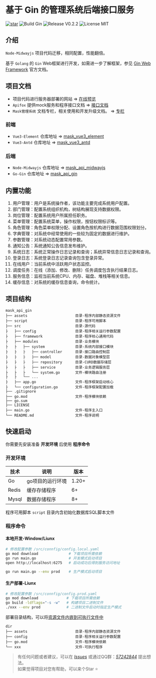 # 基于 Gin 的管理系统后端接口服务

[![star](https://gitee.com/TsMask/mask_api_gin/badge/star.svg?theme=dark)](https://gitee.com/TsMask/mask_api_gin/stargazers)
![Build Gin](https://img.shields.io/badge/Build-Gin-green.svg)
![Release V0.2.2](https://img.shields.io/badge/Release-V0.2.2-orange.svg)
![License MIT](https://img.shields.io/badge/License-MIT-blue.svg)

## 介绍

`Node-Midwayjs` 项目代码迁移，相同配置，性能翻倍。

基于 `Golang` 的 `Gin` Web框架进行开发，如需进一步了解框架，参见 [Gin Web Framework](https://gin-gonic.com/zh-cn/docs/quickstart/) 官方文档。

## 项目文档

- 项目代码进行服务器部署的网站 => [在线预览](http://124.223.91.248:8102/#/)
- `Apifox` 提供mock服务和程序接口文档 => [接口文档](https://mask-api-midwayjs.apifox.cn/)
- `Mask管理系统` 文档专栏，相关使用和开发升级文档。 => [专栏](https://juejin.cn/column/7188761626017792056/)

### 前端

- `Vue3-Element` 仓库地址 => [mask_vue3_element](https://gitee.com/TsMask/mask_vue3_element)
- `Vue3-Antd` 仓库地址 => [mask_vue3_antd](https://gitee.com/TsMask/mask_vue3_antd)

### 后端

- `Node-Midwayjs` 仓库地址 => [mask_api_midwayjs](https://gitee.com/TsMask/mask_api_midwayjs)
- `Go-Gin` 仓库地址 => [mask_api_gin](https://gitee.com/TsMask/mask_api_gin)

## 内置功能

1. 用户管理：用户是系统操作者，该功能主要完成系统用户配置。
2. 部门管理：配置系统组织机构，树结构展现支持数据权限。
3. 岗位管理：配置系统用户所属担任职务。
4. 菜单管理：配置系统菜单，操作权限，按钮权限标识等。
5. 角色管理：角色菜单权限分配、设置角色按机构进行数据范围权限划分。
6. 字典管理：对系统中经常使用的一些较为固定的数据进行维护。
7. 参数管理：对系统动态配置常用参数。
8. 通知公告：系统通知公告信息发布维护。
9. 系统日志：系统正常操作日志记录和查询；系统异常信息日志记录和查询。
10. 登录日志：系统登录日志记录查询包含登录异常。
11. 在线用户：当前系统中活跃用户状态监控。
12. 调度任务：在线（添加、修改、删除）任务调度包含执行结果日志。
13. 服务信息：监视当前系统CPU、内存、磁盘、堆栈等相关信息。
14. 缓存信息：对系统的缓存信息查询，命令统计。

## 项目结构

```text
mask_api_gin
├── assets                      目录-程序内部静态资源文件
├── script                      目录-程序可用脚本
├── src                         目录-源代码
├   ├── config                  目录-程序相关运行参数配置
├   ├── framework               目录-程序核心通用代码
├   ├── modules                 目录-业务模块
├   ├   ├── system              目录-系统内部接口模块
├   ├   ├   ├── controller      目录-接口路由控制层
├   ├   ├   ├── model           目录-数据对象模型层
├   ├   ├   ├── repository      目录-CURD数据存储层
├   ├   ├   ├── service         目录-业务逻辑服务层
├   ├   ├   └── system.go       文件-模块路由注册
├   ├   └── ...
├   ├── app.go                  文件-程序框架启动核心
├   └── configuration.go        文件-程序框架配置加载
├── .gitignore
├── go.mod                      文件-程序模块依赖
├── go.sum
├── LICENSE
├── main.go                     文件-程序主入口
└── README.md                   文件-程序说明
```

## 快速启动

你需要先安装准备 **开发环境** 后使用 **程序命令**

### 开发环境

| 技术 | 说明 | 版本 |
| ---- | ---- | ---- |
| Go | go项目的运行环境 | 1.20+ |
| Redis | 缓存存储程序 | 6+ |
| Mysql | 数据存储程序 | 8+ |

程序可用脚本 `script` 目录内含初始化数据库SQL脚本文件

### 程序命令

#### 本地开发-Window/Liunx

```bash
# 修改配置参数 /src/connfig/config.local.yaml
go mod download              # 下载项目所需依赖
go run main.go               # 开发模式启动项目
open http://localhost:6275   # 启动成功后得到服务访问地址

go run main.go --env prod    # 生产模式启动项目
```

#### 生产部署-Liunx

```bash
# 修改配置参数 /src/connfig/config.prod.yaml
go mod download             # 下载项目所需依赖
go build -ldflags="-s -w"   # 构建项目二进制文件
./xxx --env prod            # 二进制文件启动时指定生产模式
```

部署目录结构，可以将[资源文件内嵌到可执行文件中](https://juejin.cn/post/7288963080855568421)

```text
dir
├── assets                      目录-程序内部静态资源文件
├── config                      目录-程序相关运行参数配置
├── go.mod                      文件-程序模块依赖
└── xxx                         文件-可执行程序
```

> 有任何问题或者建议，可以在 [_Issues_](https://gitee.com/TsMask/mask_api_gin/issues) 或通过QQ群：[_57242844_](https://jq.qq.com/?_wv=1027&k=z6Y4YQcB) 提出想法。  
> 如果觉得项目对您有帮助，可以来个Star ⭐
